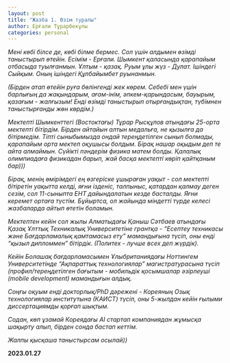 ```yaml
---
layout: post
title: "Жазба 1. Өзім туралы"
author: Ерғали Тұрарбекұлы
categories: personal
---
```


_Мені көбі білсе де, көбі білме бермес. Сол үшін алдымен өзімді таныстырып өтейін. Есімім - Ерғали. Шымкент қаласында қарапайым отбасыда туылғанмын. Ұлтым - қазақ. Руым ұлы жүз - Дулат. Ішіндегі Сыйқым. Оның ішіндегі Құлбайымбет руынанмын._

_(Бірден атап өтейін руға бөлінгенді жек көрем. Себебі мен үшін барлығың да жақындарым, ағам-інім, әпкем-қарындасым, бауырым, қазағым - жалғызым! Енді өзімді таныстырып отырғандықтан, түбімнен таныстырғанды жөн көрдім.)_

_Мектепті Шымкенттегі (Востоктағы) Тұрар Рысқұлов атындағы 25-орта мектепті бітірдім. Бірден айтайын алтын медальға, не қызылға да бітірмедім. Тіпті сыныбымызда ондай тереңдетілген сынып болмады, қарапайым орта мектеп оқушысы болдым. Бірақ нашар оқыдым деп те айта алмаймын. Сүйікті пәндерім физика матем болды. Қалалық олимпиадаға физикадан барып, жай басқа мектепті көріп қайтқаным бар)))_

_Бірақ, менің өмірімдегі ең өзгеріске ұшыраған уақыт - сол мектепті бітіретін уақытта келді, яғни ізденіс, талпыныс, қатардан қалмау деген сезім, сол 11-сыныпта ЕНТ дайындалатын кезде басталды. Яғни керемет ортаға түстім. Бұйыртса, ол жайында міндетті түрде келесі жазбаларда айтып өтетін боламын._

_Мектептен кейін сол жылы Алматыдағы Қаныш Сәтбаев атындағы Қазақ Ұлттық Техникалық Университетіне грантқа - “Есептеу техникасы және Бағдарламалық қамтамасыз ету” мамандығына түсіп, оны енді “қызыл дипломмен” бітірдік. (Политех - лучше всех деп жүрдік)._

_Кейін Болашақ бағдарламасымен Ұлыбританиядағы Ноттингем Университетінде “Ақпараттық технологиялар” магистратурасына түсіп (профил/тереңдетілген бағытым - мобильдік қосымшалар әзірлеуші (mobile development) мамандығын алдық._ 

_Соңғы оқуым енді докторлық/PhD дәрежені - Кореяның Озық технологиялар институтына (КАИСТ) түсіп, оны 5-жылдан кейін ғылыми диссертациямды қорғап шықтым._ 

_Содан, көп ұзамай Кореядағы AI стартап компаниядан жұмысқа шақырту алып, бірден сонда бастап кеттім._ 

_Жалпы қысқаша таныстырсам осылай))_

<b>2023.01.27</b>
